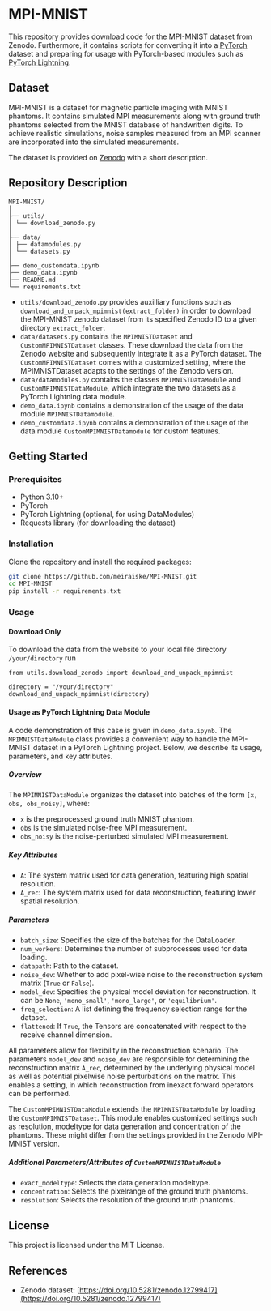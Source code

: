 # MPI-MNIST

This repository provides download code for the MPI-MNIST dataset from Zenodo. Furthermore, it contains scripts for converting it into a [PyTorch](https://pytorch.org/) dataset and preparing for usage with PyTorch-based modules such as [PyTorch Lightning](https://lightning.ai/).

## Dataset

MPI-MNIST is a dataset for magnetic particle imaging with MNIST phantoms. It contains simulated MPI measurements along with ground truth phantoms selected from the MNIST database of handwritten digits. To achieve realistic simulations, noise samples measured from an MPI scanner are incorporated into the simulated measurements.

The dataset is provided on [Zenodo](https://doi.org/10.5281/zenodo.12799417) with a short description. 


## Repository Description 
```
MPI-MNIST/
│
├── utils/
│ └── download_zenodo.py
│
├── data/
│ ├── datamodules.py
│ └── datasets.py
│
├── demo_customdata.ipynb
├── demo_data.ipynb
├── README.md
└── requirements.txt

```

- ```utils/download_zenodo.py``` provides auxilliary functions such as ```download_and_unpack_mpimnist(extract_folder)``` in order to download the MPI-MNIST zenodo dataset from its specified Zenodo ID to a given directory ```extract_folder```.
- ```data/datasets.py``` contains the ```MPIMNISTDataset``` and ```CustomMPIMNISTDataset``` classes. These download the data from the Zenodo website and subsequently integrate it as a PyTorch dataset. The ```CustomMPIMNISTDataset``` comes with a customized setting, where the MPIMNISTDataset adapts to the settings of the Zenodo version. 
- ```data/datamodules.py``` contains the classes ```MPIMNISTDataModule``` and ```CustomMPIMNISTDataModule```, which integrate the two datasets as a PyTorch Lightning data module. 
- ```demo_data.ipynb``` contains a demonstration of the usage of the data module ```MPIMNISTDatamodule```. 
- ```demo_customdata.ipynb``` contains a demonstration of the usage of the data module ```CustomMPIMNISTDatamodule``` for custom features. 

## Getting Started

### Prerequisites
- Python 3.10+
- PyTorch
- PyTorch Lightning (optional, for using DataModules)
- Requests library (for downloading the dataset)

### Installation
Clone the repository and install the required packages:
```bash
git clone https://github.com/meiraiske/MPI-MNIST.git
cd MPI-MNIST
pip install -r requirements.txt
```
### Usage 
#### Download Only

To download the data from the website to your local file directory ```/your/directory``` run 

```
from utils.download_zenodo import download_and_unpack_mpimnist

directory = "/your/directory"
download_and_unpack_mpimnist(directory)
```

#### Usage as PyTorch Lightning Data Module

A code demonstration of this case is given in ```demo_data.ipynb```. The ```MPIMNISTDataModule``` class provides a convenient way to handle the MPI-MNIST dataset in a PyTorch Lightning project. Below, we describe its usage, parameters, and key attributes.

##### Overview

The ```MPIMNISTDataModule``` organizes the dataset into batches of the form ```[x, obs, obs_noisy]```, where:

  - ```x``` is the preprocessed ground truth MNIST phantom.
  - ```obs``` is the simulated noise-free MPI measurement.
  - ```obs_noisy``` is the noise-perturbed simulated MPI measurement.

##### Key Attributes

   - ```A```: The system matrix used for data generation, featuring high spatial resolution.
   - ```A_rec```: The system matrix used for data reconstruction, featuring lower spatial resolution.

##### Parameters
- ```batch_size```: Specifies the size of the batches for the DataLoader.
- ```num_workers```: Determines the number of subprocesses used for data loading.
- ```datapath```: Path to the dataset.
- ```noise_dev```: Whether to add pixel-wise noise to the reconstruction system matrix (```True``` or ```False```).
- ```model_dev```: Specifies the physical model deviation for reconstruction. It can be ```None```, ```'mono_small'```, ```'mono_large'```, or ```'equilibrium'```.
- ```freq_selection```: A list defining the frequency selection range for the dataset.
- ```flattened```: If ```True```, the Tensors are concatenated with respect to the receive channel dimension.

All parameters allow for flexibility in the reconstruction scenario. The parameters ```model_dev``` and ```noise_dev``` are responsible for determining the reconstruction matrix ```A_rec```, determined by the underlying physical model as well as potential pixelwise noise perturbations on the matrix. This enables a setting, in which reconstruction from inexact forward operators can be performed. 

The ```CustomMPIMNISTDataModule``` extends the ```MPIMNISTDataModule``` by loading the ```CustomMPIMNISTDataset```. This module enables customized settings such as resolution, modeltype for data generation and concentration of the phantoms. These might differ from the settings provided in the Zenodo MPI-MNIST version. 

##### Additional Parameters/Attributes of ```CustomMPIMNISTDataModule```

- ```exact_modeltype```: Selects the data generation modeltype.
- ```concentration```: Selects the pixelrange of the ground truth phantoms.
- ```resolution```: Selects the resolution of the ground truth phantoms.

## License
This project is licensed under the MIT License.

## References
- Zenodo dataset: [https://doi.org/10.5281/zenodo.12799417](https://doi.org/10.5281/zenodo.12799417)
